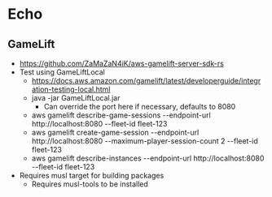 # Echo

## GameLift

* https://github.com/ZaMaZaN4iK/aws-gamelift-server-sdk-rs
* Test using GameLiftLocal
    * https://docs.aws.amazon.com/gamelift/latest/developerguide/integration-testing-local.html
    * java -jar GameLiftLocal.jar
        * Can override the port here if necessary, defaults to 8080
    * aws gamelift describe-game-sessions --endpoint-url http://localhost:8080 --fleet-id fleet-123
    * aws gamelift create-game-session --endpoint-url http://localhost:8080 --maximum-player-session-count 2 --fleet-id fleet-123
    * aws gamelift describe-instances --endpoint-url http://localhost:8080 --fleet-id fleet-123
* Requires musl target for building packages
  * Requires musl-tools to be installed
